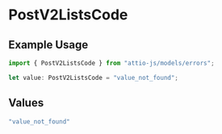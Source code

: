 # PostV2ListsCode

## Example Usage

```typescript
import { PostV2ListsCode } from "attio-js/models/errors";

let value: PostV2ListsCode = "value_not_found";
```

## Values

```typescript
"value_not_found"
```